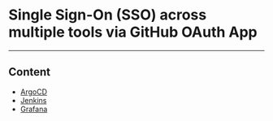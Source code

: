 # Single Sign-On (SSO) across multiple tools via GitHub OAuth App

---

## Content

- [ArgoCD](./argocd.md)
- [Jenkins](./jenkins.md)
- [Grafana](./grafana.md)
